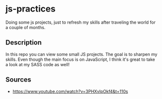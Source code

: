 # js-practices
Doing some js projects, just to refresh my skills after traveling the world for a couple of months.

## Description
In this repo you can view some small JS projects. The goal is to sharpen my skills. Even though the main focus is on JavaScript, I think it's great to take a look at my SASS code as well!

## Sources
* https://www.youtube.com/watch?v=3PHXvlpOkf4&t=110s
